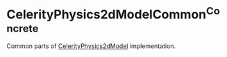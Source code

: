 # CelerityPhysics2dModelCommon<sup>Concrete</sup>

Common parts of [CelerityPhysics2dModel](../CelerityPhysics2dModel/README.md) implementation.
